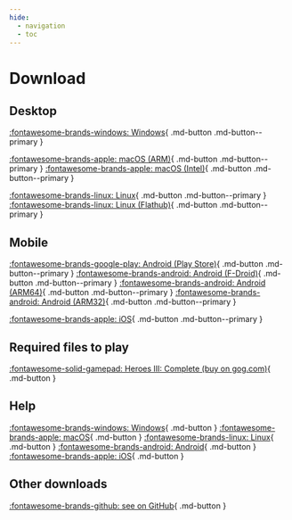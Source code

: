 ```yaml
---
hide:
  - navigation
  - toc
---
```


# Download
## Desktop
[:fontawesome-brands-windows: Windows](https://github.com/vcmi/vcmi/releases/latest/download/VCMI-Windows.exe){ .md-button .md-button--primary }

[:fontawesome-brands-apple: macOS (ARM)](https://github.com/vcmi/vcmi/releases/latest/download/VCMI-macOS-arm.dmg){ .md-button .md-button--primary }
[:fontawesome-brands-apple: macOS (Intel)](https://github.com/vcmi/vcmi/releases/latest/download/VCMI-macOS-intel.dmg){ .md-button .md-button--primary }

[:fontawesome-brands-linux: Linux](../players/Installation_Linux/){ .md-button .md-button--primary }
[:fontawesome-brands-linux: Linux (Flathub)](https://flathub.org/apps/eu.vcmi.VCMI){ .md-button .md-button--primary }

## Mobile
[:fontawesome-brands-google-play: Android (Play Store)](https://play.google.com/store/apps/details?id=is.xyz.vcmi){ .md-button .md-button--primary }
[:fontawesome-brands-android: Android (F-Droid)](https://f-droid.org/en/packages/is.xyz.vcmi/){ .md-button .md-button--primary }
[:fontawesome-brands-android: Android (ARM64)](https://github.com/vcmi/vcmi/releases/latest/download/VCMI-Android-arm64-v8a.apk){ .md-button .md-button--primary }
[:fontawesome-brands-android: Android (ARM32)](https://github.com/vcmi/vcmi/releases/download/1.4.5/VCMI-Android-armeabi-v7a.apk){ .md-button .md-button--primary }

[:fontawesome-brands-apple: iOS](https://github.com/vcmi/vcmi/releases/latest/download/VCMI-iOS.ipa){ .md-button .md-button--primary }

## Required files to play
[:fontawesome-solid-gamepad: Heroes III: Complete (buy on gog.com)](https://www.gog.com/en/game/heroes_of_might_and_magic_3_complete_edition){ .md-button }

## Help
[:fontawesome-brands-windows: Windows](../players/Installation_Windows/){ .md-button }
[:fontawesome-brands-apple: macOS](../players/Installation_macOS/){ .md-button }
[:fontawesome-brands-linux: Linux](../players/Installation_Linux/){ .md-button }
[:fontawesome-brands-android: Android](../players/Installation_Android/){ .md-button }
[:fontawesome-brands-apple: iOS](../players/Installation_iOS/){ .md-button }

## Other downloads
[:fontawesome-brands-github: see on GitHub](https://github.com/vcmi/vcmi/releases/latest){ .md-button }
